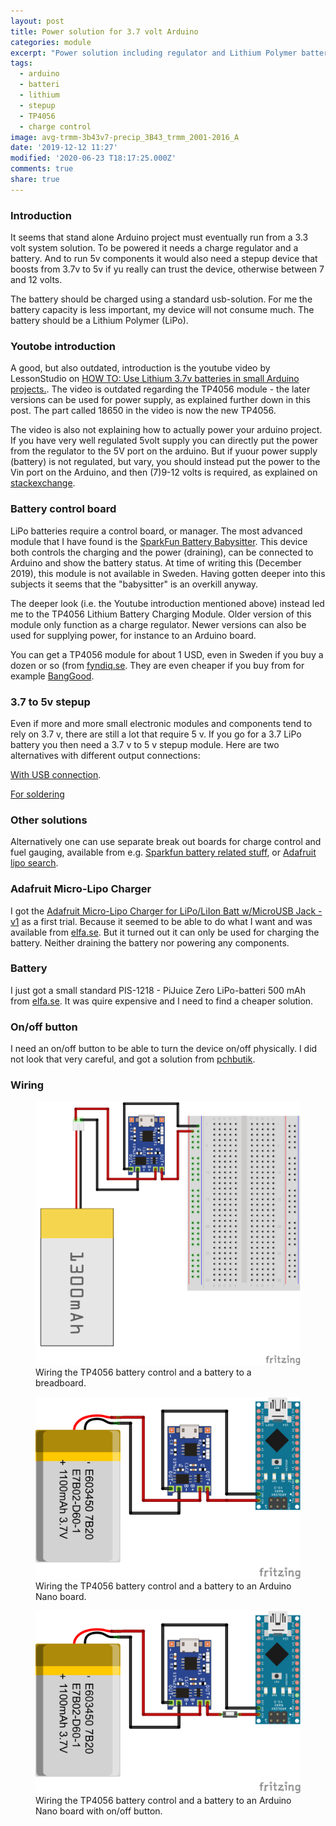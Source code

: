 ```yaml
---
layout: post
title: Power solution for 3.7 volt Arduino
categories: module
excerpt: "Power solution including regulator and Lithium Polymer battery for Arduino"
tags:
  - arduino
  - batteri
  - lithium
  - stepup
  - TP4056
  - charge control
image: avg-trmm-3b43v7-precip_3B43_trmm_2001-2016_A
date: '2019-12-12 11:27'
modified: '2020-06-23 T18:17:25.000Z'
comments: true
share: true
---
```


### Introduction

It seems that stand alone Arduino project must eventually run from a 3.3 volt system solution. To be powered it needs a charge regulator and a battery. And to run 5v components it would also need a stepup device that boosts from 3.7v to 5v if yu really can trust the device, otherwise between 7 and 12 volts.

The battery should be charged using a standard usb-solution. For me the battery capacity is less important, my device will not consume much. The battery should be a Lithium Polymer (LiPo).

### Youtobe introduction

A good, but also outdated, introduction is the youtube video by LessonStudio on [HOW TO: Use Lithium 3.7v batteries in small Arduino projects.](https://www.youtube.com/watch?v=nh9lEM5L28k). The video is outdated regarding the TP4056 module - the later versions can be used for power supply, as explained further down in this post. The part called 18650 in the video is now the new TP4056.

The video is also not explaining how to actually power your arduino project. If you have very well regulated 5volt supply you can directly put the power from the regulator to the 5V port on the arduino. But if yuour power supply (battery) is not regulated, but vary, you should instead put the power to the Vin port on the Arduino, and then (7)9-12 volts is required, as explained on [stackexchange](https://arduino.stackexchange.com/questions/4458/what-are-the-5v-and-vin-pins-for).

### Battery control board

LiPo batteries require a control board, or manager. The most advanced module that I have found is the [SparkFun Battery Babysitter](https://www.sparkfun.com/products/13777). This device both controls the charging and the power (draining), can be connected to Arduino and show the battery status. At time of writing this (December 2019), this module is not available in Sweden. Having gotten deeper into this subjects it seems that the "babysitter" is an overkill anyway.

The deeper look (i.e. the Youtube introduction mentioned above) instead led me to the TP4056 Lithium Battery Charging Module. Older version of this module only function as a charge regulator. Newer versions can also be used for supplying power, for instance to an Arduino board.

You can get a TP4056 module for about 1 USD, even in Sweden if you buy a dozen or so (from [fyndiq.se](https://fyndiq.se/search/?q=TP4056&search=enter#31040599-12510pcs-tp4056-lithium-battery-charg). They are even cheaper if you buy from for example [BangGood](https://www.banggood.com).

### 3.7 to 5v stepup

Even if more and more small electronic modules and components tend to rely on 3.7 v, there are still a lot that require 5 v. If you go for a 3.7 LiPo battery you then need a 3.7 v to 5 v stepup module. Here are two alternatives with different output connections:

 [With USB connection](https://www.banggood.com/20pcs-DC-DC-0_9V-5V-to-5V-600mA-USB-Step-Up-Power-Boost-Module-PFM-Control-Mini-Mobile-Booster-p-1590024.html?rmmds=detail-left-hotproducts__2&cur_warehouse=CN).

 [For soldering](https://www.banggood.com/DC-DC-1V-5V-to-5V-Converter-Step-Up-Power-Supply-Module-Boost-Adapter-Converter-Board-500MA-Voltage-Regulator-p-1578191.html?rmmds=search&cur_warehouse=CN)

### Other solutions

Alternatively one can use separate break out boards for charge control and fuel gauging, available from e.g. [Sparkfun battery related stuff](https://www.sparkfun.com/search/results?term=lipo), or [Adafruit lipo search](https://www.adafruit.com/?q=lipo).

### Adafruit Micro-Lipo Charger

I got the [Adafruit Micro-Lipo Charger for LiPo/LiIon Batt w/MicroUSB Jack - v1](https://www.adafruit.com/product/1904) as a first trial. Because it seemed to be able to do what I want and was available from [elfa.se](https://www.elfa.se/sv/micro-lipo-med-mikro-usb-uttag-usb-litiumjon-lipoly-laddare-v1-micro-usb-adafruit-1904-micro-lipo/p/30091160?q=micro+lipo&pos=1&origPos=1&origPageSize=10&track=true). But it turned out it can only be used for charging the battery. Neither draining the battery nor powering any components.

### Battery

I just got a small standard PIS-1218 - PiJuice Zero LiPo-batteri 500 mAh from [elfa.se](https://www.elfa.se/sv/pijuice-zero-lipo-batteri-500-mah-pi-supply-pis-1218/p/30163396?queryFromSuggest=true). It was quire expensive and I need to find a cheaper solution.

### On/off button

I need an on/off button to be able to turn the device on/off physically. I did not look that very careful, and got a solution from [pchbutik](https://pchbutik.se/stroembrytare/267-5-st-mini-strombrytare-1-polig-2-vags.html?search_query=0604%09&results=1).

### Wiring

<figure>
<img src="../../images/TP4056+battery-breadboard_bb.png">
<figcaption> Wiring the TP4056 battery control and a battery to a breadboard.</figcaption>
</figure>

<figure>
<img src="../../images/TP4056+battery-nano_bb.png">
<figcaption> Wiring the TP4056 battery control and a battery to an Arduino Nano board.</figcaption>
</figure>

<figure>
<img src="../../images/TP4056+battery-nano-switch_bb.png">
<figcaption> Wiring the TP4056 battery control and a battery to an Arduino Nano board with on/off button.</figcaption>
</figure>
